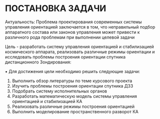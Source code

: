 # ПОСТАНОВКА ЗАДАЧИ
Актуальность: Проблема проектирования современных системы управления ориентацией заключается в
том, что неправильный подбор аппаратного состава или законов управления может привести к
различного рода проблемам при выполнении целевой задачи

Цель - разработать систему управления ориентацией и стабилизацией космического аппарата,
реализовать различные режимы ориентации и исследовать проблемы построения ориентации спутника
дистанционного Зондирования:

▪ Для достижения цели необходимо решить следующие задачи:
1. Выполнить обзор литературы по теме курсового проекта
2. Изучить проблемы построения ориентации спутника ДЗЗ
3. Подобрать систему исполнительных органов
4. Разработать математическую модель системы управления ориентацией и стабилизацией КА
5. Реализовать различные режимы построения ориентацией
6. Выполнить моделирование пространственного разворот КА